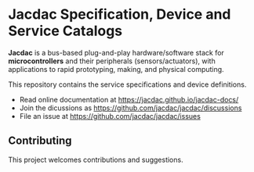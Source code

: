 # Jacdac Specification, Device and Service Catalogs

**Jacdac** is a bus-based plug-and-play hardware/software stack 
for **microcontrollers** and their peripherals (sensors/actuators), 
with applications to rapid prototyping, making, and physical computing. 

This repository contains the service specifications and device definitions.

* Read online documentation at https://jacdac.github.io/jacdac-docs/ 
* Join the dicussions as https://github.com/jacdac/jacdac/discussions
* File an issue at https://github.com/jacdac/jacdac/issues

## Contributing

This project welcomes contributions and suggestions. 
